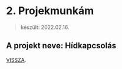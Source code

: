 # 2. Projekmunkám 

> készült: 2022.02.16.

## A projekt neve: Hídkapcsolás

[VISSZA](https://ciganyvajda2005.github.io/Szabo-Kristof-Portfolio-/).